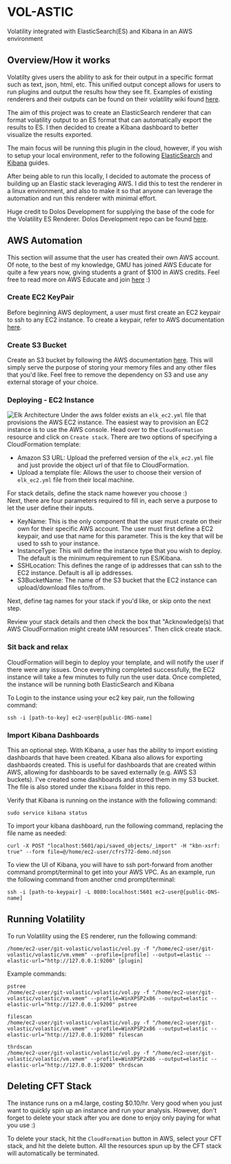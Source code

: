 # VOL-ASTIC
Volatility integrated with ElasticSearch(ES) and Kibana in an AWS environment

## Overview/How it works
Volatilty gives users the ability to ask for their output in a specific format such as text, json, html, etc. This unified output concept allows for users to run plugins and output the results how they see fit. Examples of existing renderers and their outputs can be found on their volatility wiki found [here](https://github.com/volatilityfoundation/volatility/wiki/Unified-Output).

The aim of this project was to create an ElasticSearch renderer that can format volatility output to an ES format that can automatically export the results to ES. I then decided to create a Kibana dashboard to better visualize the results exported.

The main focus will be running this plugin in the cloud, however, if you wish to setup your local environment, refer to the following [ElasticSearch](https://www.elastic.co/guide/en/elasticsearch/reference/current/setup.html) and [Kibana](https://www.elastic.co/guide/en/kibana/current/setup.html) guides.

After being able to run this locally, I decided to automate the process of building up an Elastic stack leveraging AWS. I did this to test the renderer in a linux environment, and also to make it so that anyone can leverage the automation and run this renderer with minimal effort.

Huge credit to Dolos Development for supplying the base of the code for the Volatility ES Renderer.
Dolos Development repo can be found [here](https://github.com/dolosdevelopment/volatility).

## AWS Automation
This section will assume that the user has created their own AWS account. Of note, to the best of my knowledge, GMU has joined AWS Educate for quite a few years now, giving students a grant of $100 in AWS credits. Feel free to read more on AWS Educate and join [here](https://aws.amazon.com/education/awseducate/) :) 

### Create EC2 KeyPair
Before beginning AWS deployment, a user must first create an EC2 keypair to ssh to any EC2 instance. To create a keypair, refer to AWS documentation [here](https://docs.aws.amazon.com/AWSEC2/latest/UserGuide/ec2-key-pairs.html).

### Create S3 Bucket
Create an S3 bucket by following the AWS documentation [here](https://docs.aws.amazon.com/quickstarts/latest/s3backup/step-1-create-bucket.html). This will simply serve the purpose of storing your memory files and any other files that you'd like. Feel free to remove the dependency on S3 and use any external storage of your choice.

### Deploying - EC2 Instance
![Elk Architecture](https://github.com/mperdom4/vol_elastic/ELK_Architecture.png)
Under the aws folder exists an `elk_ec2.yml` file that provisions the AWS EC2 instance. The easiest way to provision an EC2 instance is to use the AWS console. Head over to the `CloudFormation` resource and click on `Create stack`. There are two options of specifying a CloudFormation template:

- Amazon S3 URL: Upload the preferred version of the `elk_ec2.yml` file and just provide the object url of that file to CloudFormation.
- Upload a template file: Allows the user to choose their version of `elk_ec2.yml` file from their local machine.

For stack details, define the stack name however you choose :)\
Next, there are four parameters required to fill in, each serve a purpose to let the user define their inputs.

- KeyName: This is the only component that the user must create on their own for their specific AWS account. The user must first define a EC2 keypair, and use that name for this parameter. This is the key that will be used to ssh to your instance.
- InstanceType: This will define the instance type that you wish to deploy. The default is the minimum requirement to run ES/Kibana.
- SSHLocation: This defines the range of ip addresses that can ssh to the EC2 instance. Default is all ip addresses.
- S3BucketName: The name of the S3 bucket that the EC2 instance can upload/download files to/from.

Next, define tag names for your stack if you'd like, or skip onto the next step.

Review your stack details and then check the box that "Acknowledge(s) that AWS CloudFormation might create IAM resources". Then click create stack.

### Sit back and relax
CloudFormation will begin to deploy your template, and will notify the user if there were any issues. Once everything completed successfully, the EC2 instance will take a few minutes to fully run the user data. Once completed, the instance will be running both ElasticSearch and Kibana

To Login to the instance using your ec2 key pair, run the following command:
```
ssh -i [path-to-key] ec2-user@[public-DNS-name]
```

### Import Kibana Dashboards
This an optional step. With Kibana, a user has the ability to import existing dashboards that have been created. Kibana also allows for exporting dashbaords created. This is useful for dashboards that are created within AWS, allowing for dashboards to be saved externally (e.g. AWS S3 buckets). I've created some dashboards and stored them in my S3 bucket. The file is also stored under the `Kibana` folder in this repo. 

Verify that Kibana is running on the instance with the following command:
```
sudo service kibana status
```

To import your kibana dashboard, run the following command, replacing the file name as needed:
```
curl -X POST "localhost:5601/api/saved_objects/_import" -H "kbn-xsrf: true" --form file=@/home/ec2-user/cfrs772-demo.ndjson
```

To view the UI of Kibana, you will have to ssh port-forward from another command prompt/terminal to get into your AWS VPC. As an example, run the following command from another cmd prompt/terminal:
```
ssh -i [path-to-keypair] -L 8080:localhost:5601 ec2-user@[public-DNS-name]
```

## Running Volatility
To run Volatility using the ES renderer, run the following command:
```
/home/ec2-user/git-volastic/volastic/vol.py -f "/home/ec2-user/git-volastic/volastic/vm.vmem" --profile=[profile] --output=elastic --elastic-url="http://127.0.0.1:9200" [plugin]
```

Example commands:
```
pstree
/home/ec2-user/git-volastic/volastic/vol.py -f "/home/ec2-user/git-volastic/volastic/vm.vmem" --profile=WinXPSP2x86 --output=elastic --elastic-url="http://127.0.0.1:9200" pstree
```
```
filescan
/home/ec2-user/git-volastic/volastic/vol.py -f "/home/ec2-user/git-volastic/volastic/vm.vmem" --profile=WinXPSP2x86 --output=elastic --elastic-url="http://127.0.0.1:9200" filescan
```
```
thrdscan
/home/ec2-user/git-volastic/volastic/vol.py -f "/home/ec2-user/git-volastic/volastic/vm.vmem" --profile=WinXPSP2x86 --output=elastic --elastic-url="http://127.0.0.1:9200" thrdscan
```

## Deleting CFT Stack
The instance runs on a m4.large, costing $0.10/hr. Very good when you just want to quickly spin up an instance and run your analysis. However, don't forget to delete your stack after you are done to enjoy only paying for what you use :)

To delete your stack, hit the `CloudFormation` button in AWS, select your CFT stack, and hit the delete button. All the resources spun up by the CFT stack will automatically be terminated. 






